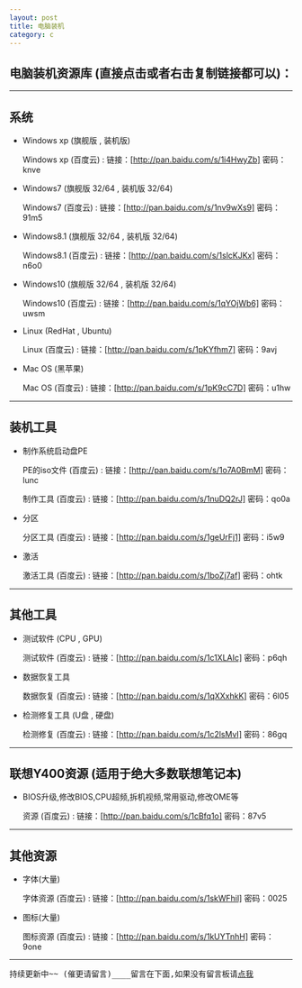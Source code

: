 ```yaml
---
layout: post
title: 电脑装机
category: c
---
```


## 电脑装机资源库 (直接点击或者右击复制链接都可以)：

---

## 系统

* Windows xp (旗舰版 , 装机版)

	Windows xp (百度云) : 链接：[http://pan.baidu.com/s/1i4HwyZb] 密码：knve

* Windows7 (旗舰版 32/64 , 装机版 32/64)

	Windows7 (百度云) : 链接：[http://pan.baidu.com/s/1nv9wXs9] 密码：91m5

* Windows8.1 (旗舰版 32/64 , 装机版 32/64)

	Windows8.1 (百度云) : 链接：[http://pan.baidu.com/s/1slcKJKx] 密码：n6o0

* Windows10 (旗舰版 32/64 , 装机版 32/64)

	Windows10 (百度云) : 链接：[http://pan.baidu.com/s/1qYOjWb6] 密码：uwsm

* Linux (RedHat , Ubuntu)

	Linux (百度云) : 链接：[http://pan.baidu.com/s/1pKYfhm7] 密码：9avj

* Mac OS (黑苹果)

	Mac OS (百度云) : 链接：[http://pan.baidu.com/s/1pK9cC7D] 密码：u1hw

---------------

## 装机工具

* 制作系统启动盘PE

	PE的iso文件 (百度云) : 链接：[http://pan.baidu.com/s/1o7A0BmM] 密码：lunc
	
	制作工具 (百度云) : 链接：[http://pan.baidu.com/s/1nuDQ2rJ] 密码：qo0a

* 分区

	分区工具 (百度云) : 链接：[http://pan.baidu.com/s/1geUrFj1] 密码：i5w9

* 激活

	激活工具 (百度云) : 链接：[http://pan.baidu.com/s/1boZj7af] 密码：ohtk

---------------

## 其他工具

* 测试软件 (CPU , GPU)

	测试软件 (百度云) : 链接：[http://pan.baidu.com/s/1c1XLAIc] 密码：p6qh

* 数据恢复工具

	数据恢复 (百度云) : 链接：[http://pan.baidu.com/s/1qXXxhkK] 密码：6l05

* 检测修复工具 (U盘 , 硬盘)

	检测修复 (百度云) : 链接：[http://pan.baidu.com/s/1c2lsMvI] 密码：86gq

---------------

## 联想Y400资源 (适用于绝大多数联想笔记本)

* BIOS升级,修改BIOS,CPU超频,拆机视频,常用驱动,修改OME等

	资源 (百度云) : 链接：[http://pan.baidu.com/s/1cBfq1o] 密码：87v5


---------------

## 其他资源

* 字体(大量)

	字体资源 (百度云) : 链接：[http://pan.baidu.com/s/1skWFhil] 密码：0025

* 图标(大量)

	图标资源 (百度云) : 链接：[http://pan.baidu.com/s/1kUYTnhH] 密码：9one

---------------
	
<pre id="prexx1">持续更新中~~ (催更请留言)____留言在下面,如果没有留言板请<a href="/jekyll_warehouse/posts/Computers-installed.html">点我</a></pre>


[http://pan.baidu.com/s/1pKYfhm7]:http://pan.baidu.com/s/1pKYfhm7

[http://pan.baidu.com/s/1pK9cC7D]:http://pan.baidu.com/s/1pK9cC7D

[http://pan.baidu.com/s/1nv9wXs9]:http://pan.baidu.com/s/1nv9wXs9

[http://pan.baidu.com/s/1i4HwyZb]:http://pan.baidu.com/s/1i4HwyZb

[http://pan.baidu.com/s/1slcKJKx]:http://pan.baidu.com/s/1slcKJKx

[http://pan.baidu.com/s/1qYOjWb6]:http://pan.baidu.com/s/1qYOjWb6

[http://pan.baidu.com/s/1cBfq1o]:http://pan.baidu.com/s/1cBfq1o

[http://pan.baidu.com/s/1o7A0BmM]:http://pan.baidu.com/s/1o7A0BmM

[http://pan.baidu.com/s/1nuDQ2rJ]:http://pan.baidu.com/s/1nuDQ2rJ

[http://pan.baidu.com/s/1geUrFj1]:http://pan.baidu.com/s/1geUrFj1

[http://pan.baidu.com/s/1boZj7af]:http://pan.baidu.com/s/1boZj7af

[http://pan.baidu.com/s/1c1XLAIc]:http://pan.baidu.com/s/1c1XLAIc

[http://pan.baidu.com/s/1qXXxhkK]:http://pan.baidu.com/s/1qXXxhkK

[http://pan.baidu.com/s/1c2lsMvI]:http://pan.baidu.com/s/1c2lsMvI

[http://pan.baidu.com/s/1skWFhil]:http://pan.baidu.com/s/1skWFhil

[http://pan.baidu.com/s/1kUYTnhH]:http://pan.baidu.com/s/1kUYTnhH